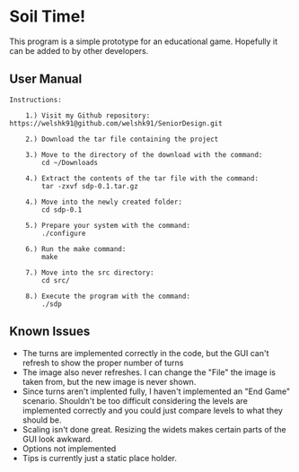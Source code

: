 Soil Time!
================

This program is a simple prototype for an educational game. Hopefully it can be added to by other developers.


User Manual
-----------------
	Instructions:

		1.) Visit my Github repository: https://welshk91@github.com/welshk91/SeniorDesign.git
		
		2.) Download the tar file containing the project

		3.) Move to the directory of the download with the command:
			cd ~/Downloads 

		4.) Extract the contents of the tar file with the command:
			tar -zxvf sdp-0.1.tar.gz
		
		4.) Move into the newly created folder:
			cd sdp-0.1

		5.) Prepare your system with the command:
			./configure

		6.) Run the make command:
			make

		7.) Move into the src directory:
			cd src/

		8.) Execute the program with the command:
			./sdp


Known Issues
----------------------------------
* The turns are implemented correctly in the code, but the GUI can't refresh to show the proper number of turns
* The image also never refreshes. I can change the "File" the image is taken from, but the new image is never shown.
* Since turns aren't implented fully, I haven't implemented an "End Game" scenario. Shouldn't be too difficult considering the levels are implemented correctly and you could just compare levels to what they should be.
* Scaling isn't done great. Resizing the widets makes certain parts of the GUI look awkward.
* Options not implemented
* Tips is currently just a static place holder. 
